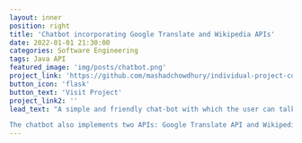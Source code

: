 ```yaml
---
layout: inner
position: right
title: 'Chatbot incorporating Google Translate and Wikipedia APIs'
date: 2022-01-01 21:30:00
categories: Software Engineering
tags: Java API
featured_image: 'img/posts/chatbot.png'
project_link: 'https://github.com/mashadchowdhury/individual-project-cosc310'
button_icon: 'flask'
button_text: 'Visit Project'
project_link2: ''
lead_text: "A simple and friendly chat-bot with which the user can talk about their hobbies and interests. 

The chatbot also implements two APIs: Google Translate API and Wikipedia API, using which the chatbot is able to translate in real time any inputted sentence by the user into French. The chatbot is also able to extract information from Wikipedia about a famous person or celebrity."
---
```

